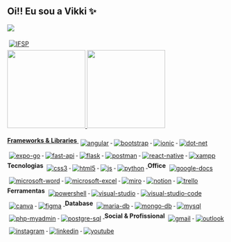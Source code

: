 ## Oi!! Eu sou a Vikki ✨

![](https://komarev.com/ghpvc/?username=vikkivins&color=blueviolet) 

<a href="#">
  <img src="https://img.shields.io/badge/Instituto_Federal_de_Sao_Paulo-28b463?style=for-the-badge&logo=ifsp&logoColor=white" alt="IFSP" style="vertical-align:top; margin:6px 4px">
</a>

<div>
  <a href=#>
  <img height="180em" src="https://github-readme-stats.vercel.app/api?username=vikkivins&show_icons=true&theme=tokyonight&locale=pt-br">
  <img height="180em" src="https://github-readme-stats.vercel.app/api/top-langs/?username=vikkivins&layout=compact&theme=tokyonight&locale=pt-br">
</div>

<div style="display: inline_block"><br>
  <b>Frameworks & Libraries</b>
  <a href="#">
    <img src="https://img.shields.io/badge/Angular-DD0031?style=for-the-badge&logo=angular&logoColor=white" alt="angular" style="vertical-align:top; margin:6px 4px">
  </a>  
  <a href="#">
    <img src="https://img.shields.io/badge/Bootstrap-563D7C?style=for-the-badge&logo=bootstrap&logoColor=white" alt="bootstrap" style="vertical-align:top; margin:6px 4px">
  </a>   
  <a href="#">
      <img src="https://img.shields.io/badge/Ionic-3880FF?style=for-the-badge&logo=ionic&logoColor=white" alt="ionic" style="vertical-align:top; margin:6px 4px">
    </a>  
    <a href="#">
      <img src="https://img.shields.io/badge/.NET-512BD4?style=for-the-badge&logo=dotnet&logoColor=white" alt="dot-net" style="vertical-align:top; margin:6px 4px">
    </a>
    <a href="#">
      <img src="https://img.shields.io/badge/Expo-1B1F23?style=for-the-badge&logo=expo&logoColor=white" alt="expo-go" style="vertical-align:top; margin:6px 4px">
    </a>
    <a href="#">
      <img src="https://img.shields.io/badge/fastapi-109989?style=for-the-badge&logo=FASTAPI&logoColor=white" alt="fast-api" style="vertical-align:top; margin:6px 4px">
    </a>  
    <a href="#">
      <img src="https://img.shields.io/badge/Flask-000000?style=for-the-badge&logo=flask&logoColor=white" alt="flask" style="vertical-align:top; margin:6px 4px">
    </a>
    <a href="#">
      <img src="https://img.shields.io/badge/Postman-FF6C37?style=for-the-badge&logo=Postman&logoColor=white" alt="postman" style="vertical-align:top; margin:6px 4px">
    </a>  
    <a href="#">
      <img src="https://img.shields.io/badge/React_Native-20232A?style=for-the-badge&logo=react&logoColor=61DAFB" alt="react-native" style="vertical-align:top; margin:6px 4px">
    </a>  
    <a href="#">
      <img src="https://img.shields.io/badge/Xampp-F37623?style=for-the-badge&logo=xampp&logoColor=white" alt="xampp" style="vertical-align:top; margin:6px 4px">
    </a>  
  <b>Tecnologias</b>
      <a href="#">
        <img src="https://img.shields.io/badge/CSS3-1572B6?style=for-the-badge&logo=css3&logoColor=white" alt="css3" style="vertical-align:top; margin:6px 4px">
      </a>
      <a href="#">
        <img src="https://img.shields.io/badge/HTML5-E34F26?style=for-the-badge&logo=html5&logoColor=white" alt="html5" style="vertical-align:top; margin:6px 4px">
      </a>
      <a href="#">
        <img src="https://img.shields.io/badge/JavaScript-323330?style=for-the-badge&logo=javascript&logoColor=F7DF1E" alt="js" style="vertical-align:top; margin:6px 4px">
      </a> 
      <a href="#">
        <img src="https://img.shields.io/badge/Python-FFD43B?style=for-the-badge&logo=python&logoColor=blue" alt="python" style="vertical-align:top; margin:6px 4px">
      </a>
  <b>Office</b>
    <a href="#">
      <img src="https://img.shields.io/badge/Google%20Docs-4285F4?style=for-the-badge&logo=google-docs&logoColor=white" alt="google-docs" style="vertical-align:top; margin: 6px 4px">
    </a>
    <a href="#">
      <img src="https://img.shields.io/badge/Microsoft_Word-2B579A?style=for-the-badge&logo=microsoft-word&logoColor=white" alt="microsoft-word" style="vertical-align:top; margin: 6px 4px">
    </a>
    <a href="#">
      <img src="https://img.shields.io/badge/Microsoft_Excel-217346?style=for-the-badge&logo=microsoft-excel&logoColor=white" alt="microsoft-excel" style="vertical-align:top; margin: 6px 4px">
    </a>
    <a href="#">
      <img src="https://img.shields.io/badge/Miro-F7C922?style=for-the-badge&logo=Miro&logoColor=050036" alt="miro" style="vertical-align:top; margin: 6px 4px">
    </a>
    <a href="#">
      <img src="https://img.shields.io/badge/Notion-000000?style=for-the-badge&logo=notion&logoColor=white" alt="notion" style="vertical-align:top; margin: 6px 4px">
    </a>
    <a href="#">
      <img src="https://img.shields.io/badge/Trello-0052CC?style=for-the-badge&logo=trello&logoColor=white" alt="trello" style="vertical-align:top; margin: 6px 4px">
    </a>
  <b>Ferramentas</b>
    <a href="#">
      <img src="svg/dev/tools/powershell.svg" alt="powershell" style="vertical-align:top; margin:6px 4px">
    </a> 
    <a href="#">
      <img src="https://img.shields.io/badge/Visual_Studio-5C2D91?style=for-the-badge&logo=visual%20studio&logoColor=white" alt="visual-studio" style="vertical-align:top; margin:6px 4px">
    </a> 
    <a href="#">
      <img src="https://img.shields.io/badge/VSCode-0078D4?style=for-the-badge&logo=visual%20studio%20code&logoColor=white" alt="visual-studio-code" style="vertical-align:top; margin:6px 4px">
    </a>
    <a href="#">
      <img src="https://img.shields.io/badge/Canva-%2300C4CC.svg?&style=for-the-badge&logo=Canva&logoColor=white" alt="canva" style="vertical-align:top; margin:6px 4px">
    </a>
    <a href="#">
      <img src="https://img.shields.io/badge/Figma-F24E1E?style=for-the-badge&logo=figma&logoColor=white" alt="figma" style="vertical-align:top; margin:6px 4px">
    </a>
  <b>Database</b>
    <a href="#">
      <img src="https://img.shields.io/badge/MariaDB-003545?style=for-the-badge&logo=mariadb&logoColor=white" alt="maria-db" style="vertical-align:top; margin:6px 4px">
    </a>
    <a href="#">
      <img src="https://img.shields.io/badge/MongoDB-4EA94B?style=for-the-badge&logo=mongodb&logoColor=white" alt="mongo-db" style="vertical-align:top; margin:6px 4px">
    </a>
    <a href="#">
      <img src="https://img.shields.io/badge/MySQL-005C84?style=for-the-badge&logo=mysql&logoColor=white" alt="mysql" style="vertical-align:top; margin:6px 4px">
    </a>
    <a href="#">
      <img src="https://img.shields.io/badge/phpmyadmin-6C78AF?style=for-the-badge&logo=phpmyadmin&logoColor=white" alt="php-myadmin" style="vertical-align:top; margin:6px 4px">
    </a>
    <a href="#">
      <img src="https://img.shields.io/badge/PostgreSQL-316192?style=for-the-badge&logo=postgresql&logoColor=white" alt="postgre-sql" style="vertical-align:top; margin:6px 4px">
    </a>
  <b>Social & Profissional</b>
    <a href="#">
      <img src="https://img.shields.io/badge/Gmail-D14836?style=for-the-badge&logo=gmail&logoColor=white" alt="gmail" style="vertical-align:top; margin:6px 4px">
    </a>
    <a href="#">
      <img src="https://img.shields.io/badge/Microsoft_Outlook-0078D4?style=for-the-badge&logo=outlook&logoColor=white" alt="outlook" style="vertical-align:top; margin:6px 4px">
    </a>
    <a href="#">
      <img src="https://img.shields.io/badge/Instagram-E4405F?style=for-the-badge&logo=instagram&logoColor=white" alt="instagram" style="vertical-align:top; margin:6px 4px">
    </a>  
    <a href="#">
      <img src="https://img.shields.io/badge/LinkedIn-0077B5?style=for-the-badge&logo=linkedin&logoColor=white" alt="linkedin" style="vertical-align:top; margin:6px 4px">
    </a>  
    <a href="#">
      <img src="https://img.shields.io/badge/YouTube-CD201F?style=for-the-badge&logo=youtube&logoColor=white" alt="youtube" style="vertical-align:top; margin:6px 4px">
    </a>
</div>

<!--
**vikkivins/vikkivins** is a ✨ _special_ ✨ repository because its `README.md` (this file) appears on your GitHub profile.

Here are some ideas to get you started:

- 🔭 I’m currently working on ...
- 🌱 I’m currently learning ...
- 👯 I’m looking to collaborate on ...
- 🤔 I’m looking for help with ...
- 💬 Ask me about ...
- 📫 How to reach me: ...
- 😄 Pronouns: ...
- ⚡ Fun fact: ...
-->
